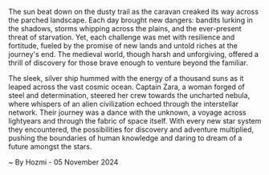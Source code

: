 
The sun beat down on the dusty trail as the caravan creaked its way across the parched landscape.  Each day brought new dangers: bandits lurking in the shadows, storms whipping across the plains, and the ever-present threat of starvation.  Yet, each challenge was met with resilience and fortitude, fueled by the promise of new lands and untold riches at the journey's end.  The medieval world, though harsh and unforgiving, offered a thrill of discovery for those brave enough to venture beyond the familiar.

The sleek, silver ship hummed with the energy of a thousand suns as it leaped across the vast cosmic ocean.  Captain Zara, a woman forged of steel and determination, steered her crew towards the uncharted nebula, where whispers of an alien civilization echoed through the interstellar network.  Their journey was a dance with the unknown, a voyage across lightyears and through the fabric of space itself.  With every new star system they encountered, the possibilities for discovery and adventure multiplied, pushing the boundaries of human knowledge and daring to dream of a future amongst the stars. 

~ By Hozmi - 05 November 2024
